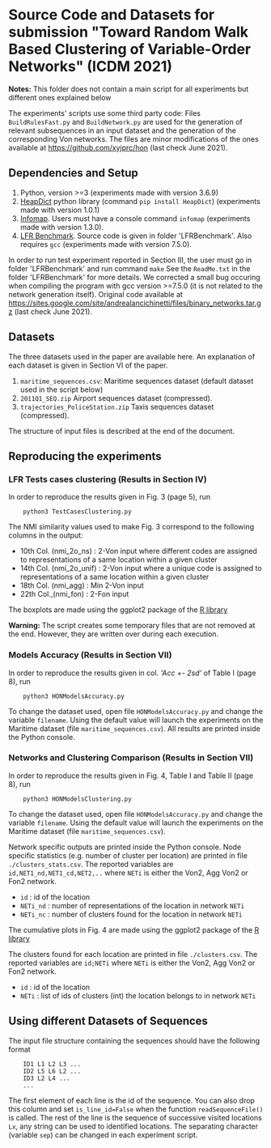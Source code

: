 # Source Code and Datasets for submission "Toward Random Walk Based Clustering of Variable-Order Networks" (ICDM 2021)

**Notes:** This folder does not contain a main script for all experiments but different ones explained below 

The experiments' scripts use some third party code: Files `BuildRulesFast.py` and `BuildNetwork.py` are used for the generation of relevant subsequences in an input dataset and the generation of the corresponding Von networks. The files are minor modifications of the ones available at https://github.com/xyjprc/hon (last check June 2021).

## Dependencies and Setup

1. Python, version >=3 (experiments made with version 3.6.9)
2. [HeapDict](https://pypi.org/project/HeapDict/) python library (command `pip install HeapDict`) (experiments made with version 1.0.1)
3. [Infomap](https://www.mapequation.org/). Users must have a console command `infomap` (experiments made with version 1.3.0). 
4. [LFR Benchmark](https://sites.google.com/site/andrealancichinetti/files). Source code is given in folder 'LFRBenchmark'. Also requires `gcc` (experiments made with version 7.5.0). 

In order to run test experiment reported in Section III, the user must go in folder 'LFRBenchmark' and run command `make` 
See the `ReadMe.txt` in the folder 'LFRBenchmark' for more details.
We corrected a small bug occuring when compiling the program with gcc version >=7.5.0 (it is not related to the network generation itself). Original code available at https://sites.google.com/site/andrealancichinetti/files/binary_networks.tar.gz (last check June 2021).



## Datasets

The three datasets used in the paper are available here. An explanation of each dataset is given in Section VI of the paper.

1. `maritime_sequences.csv`: Maritime sequences dataset (default dataset used in the script below)
2. `2011Q1_SEQ.zip` Airport sequences dataset (compressed). 
3. `trajectories_PoliceStation.zip` Taxis sequences dataset (compressed). 

The structure of input files is described at the end of the document. 

## Reproducing the experiments

### LFR Tests cases clustering (Results in Section IV)

In order to reproduce the results given in Fig. 3 (page 5), run

        python3 TestCasesClustering.py

The NMI similarity values used to make Fig. 3 correspond to the following columns in the output:
- 10th Col. (nmi_2o_ns)   : 2-Von input where different codes are assigned to representations of a same location within a given cluster
- 14th Col. (nmi_2o_unif) : 2-Von input where a unique code is assigned to representations of a same location within a given cluster
- 18th Col. (nmi_agg)     : Min 2-Von       input
- 22th Col.,(nmi_fon)     : 2-Fon           input

The boxplots are made using the ggplot2 package of the [R library](https://cran.r-project.org/)

**Warning:** The script creates some temporary files that are not removed at the end.
However, they are written over during each execution.

### Models Accuracy (Results in Section VII)

In order to reproduce the results given in col. *'Acc +- 2sd'* of Table I (page 8), run 

        python3 HONModelsAccuracy.py

To change the dataset used, open file `HONModelsAccuracy.py` and change the variable `filename`.
Using the default value will launch the experiments on the Maritime dataset (file `maritime_sequences.csv`). 
All results are printed inside the Python console.

### Networks and Clustering Comparison (Results in Section VII)

In order to reproduce the results given in Fig. 4, Table I and Table II (page 8), run 

        python3 HONModelsClustering.py

To change the dataset used, open file `HONModelsAccuracy.py` and change the variable `filename`.
Using the default value will launch the experiments on the Maritime dataset (file `maritime_sequences.csv`). 

Network specific outputs are printed inside the Python console.
Node specific statistics (e.g. number of cluster per location) are printed in file `./clusters_stats.csv`.
The reported variables are `id,NET1_nd,NET1_cd,NET2,..` where `NETi` is either the Von2, Agg Von2 or Fon2 network.
- `id`     : id of the location
- `NETi_nd` : number of representations of the location in network `NETi`
- `NETi_nc` : number of clusters found for the location in network `NETi`

The cumulative plots in Fig. 4 are made using the ggplot2 package of the [R library](https://cran.r-project.org/)

The clusters found for each location are printed in file  `./clusters.csv`.
The reported variables are `id;NETi` where `NETi` is either the Von2, Agg Von2 or Fon2 network.
- `id`     : id of the location
- `NETi`   : list of ids of clusters (int) the location belongs to in network `NETi` 

## Using different Datasets of Sequences

The input file structure containing the sequences should have the following format

        ID1 L1 L2 L3 ...
        ID2 L5 L6 L2 ...
        ID3 L2 L4 ...
        ...

The first element of each line is the id of the sequence. You can also drop this column and set `is_line_id=False` when the function `readSequenceFile()` is called. 
The rest of the line is the sequence of successive visited locations `Lx`, any string can be used to identified locations.
The separating character (variable `sep`) can be changed in each experiment script.

